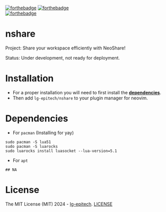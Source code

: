 [![forthebadge](https://forthebadge.com/images/badges/compatibility-betamax.svg)](https://forthebadge.com)
[![forthebadge](https://forthebadge.com/images/badges/not-a-bug-a-feature.svg)](https://forthebadge.com)	
[![forthebadge](https://forthebadge.com/images/badges/powered-by-coffee.svg)](https://forthebadge.com)
# nshare
Project: Share your workspace efficiently with NeoShare!

Status: Under development, not ready for deployment.

# Installation
* For a proper installation you will need to first install the **[dependencies](#dependencies)**.
* Then add ```lg-epitech/nshare``` to your plugin manager for neovim.

# Dependencies
- For ```pacman``` (Installing for yay)
```
sudo pacman -S lua51
sudo pacman -S luarocks
sudo luarocks install luasocket --lua-version=5.1
```
* For ```apt```
```
## NA
```

# License
The MIT License (MIT) 2024 - [lg-epitech](https://github.com/lg-epitech/). [LICENSE](LICENSE)